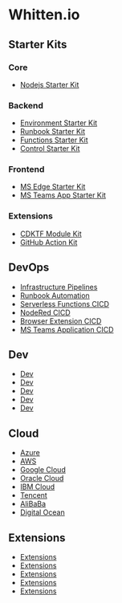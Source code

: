 # Whitten.io

## Starter Kits

### Core 

- [Nodejs Starter Kit]()

### Backend

- [Environment Starter Kit]()
- [Runbook Starter Kit]()
- [Functions Starter Kit]()
- [Control Starter Kit]()

### Frontend 

- [MS Edge Starter Kit]()
- [MS Teams App Starter Kit]()

### Extensions

- [CDKTF Module Kit]()
- [GitHub Action Kit]()


## DevOps

- [Infrastructure Pipelines]()
- [Runbook Automation]()
- [Serverless Functions CICD]()
- [NodeRed CICD]()
- [Browser Extension CICD]()
- [MS Teams Application CICD]()

## Dev

- [Dev]()
- [Dev]()
- [Dev]()
- [Dev]()
- [Dev]()

## Cloud

- [Azure]()
- [AWS]()
- [Google Cloud]()
- [Oracle Cloud]()
- [IBM Cloud]()
- [Tencent]()
- [AliBaBa]()
- [Digital Ocean]()

## Extensions

- [Extensions]()
- [Extensions]()
- [Extensions]()
- [Extensions]()
- [Extensions]()
